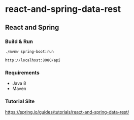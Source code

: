 # react-and-spring-data-rest

## React and Spring

### Build & Run
`./mvnw spring-boot:run`

`http://localhost:8080/api`

### Requirements
- Java 8
- Maven

### Tutorial Site
https://spring.io/guides/tutorials/react-and-spring-data-rest/